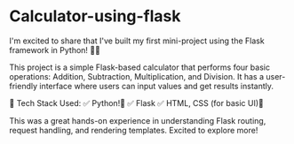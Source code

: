 # Calculator-using-flask
I'm excited to share that I've built my first mini-project using the Flask framework in Python! 🐍🔥

This project is a simple Flask-based calculator that performs four basic operations: Addition, Subtraction, Multiplication, and Division. It has a user-friendly interface where users can input values and get results instantly.

🔹 Tech Stack Used:
✅ Python!🐍
✅ Flask 
✅ HTML, CSS (for basic UI)🎨

This was a great hands-on experience in understanding Flask routing, request handling, and rendering templates. Excited to explore more! 
